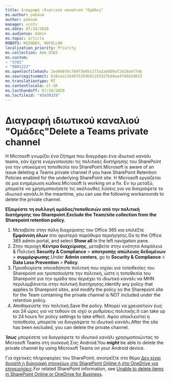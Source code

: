 ```yaml
---
title: Διαγραφή ιδιωτικού καναλιού "Ομάδες"
ms.author: pebaum
author: pebaum
manager: scotv
ms.date: 07/24/2020
ms.audience: Admin
ms.topic: article
ROBOTS: NOINDEX, NOFOLLOW
localization_priority: Priority
ms.collection: Adm_O365
ms.custom:
- "3781"
- "9001223"
ms.openlocfilehash: 2ee998f0c70973645c273a2a6609af2420a4f74b
ms.sourcegitcommit: b10cea11b4975354b91193327b58aa4740d34833
ms.translationtype: MT
ms.contentlocale: el-GR
ms.lasthandoff: 07/28/2020
ms.locfileid: "45439329"
---
```

# <a name="delete-a-teams-private-channel"></a><span data-ttu-id="c0e53-102">Διαγραφή ιδιωτικού καναλιού "Ομάδες"</span><span class="sxs-lookup"><span data-stu-id="c0e53-102">Delete a Teams private channel</span></span>

<span data-ttu-id="c0e53-103">Η Microsoft γνωρίζει ένα ζήτημα που διαγράφει ένα ιδιωτικό κανάλι teams, εάν έχετε ενεργοποιήσει τις πολιτικές διατήρησης του SharePoint για την υποκείμενη τοποθεσία του SharePoint.</span><span class="sxs-lookup"><span data-stu-id="c0e53-103">Microsoft is aware of an issue deleting a Teams private channel if you have SharePoint Retention Policies enabled for the underlying SharePoint site.</span></span> <span data-ttu-id="c0e53-104">Η Microsoft εργάζεται σε μια ενημέρωση κώδικα.</span><span class="sxs-lookup"><span data-stu-id="c0e53-104">Microsoft is working on a fix.</span></span> <span data-ttu-id="c0e53-105">Εν τω μεταξύ, μπορείτε να χρησιμοποιήσετε τις ακόλουθες λύσεις για να διαγράψετε το ιδιωτικό κανάλι.</span><span class="sxs-lookup"><span data-stu-id="c0e53-105">In the meantime, you can use the following workarounds to delete the private channel.</span></span>

<span data-ttu-id="c0e53-106">**Εξαιρέστε τη συλλογή ομάδας/τοποθεσιών από την πολιτική διατήρησης του Sharepoint.**</span><span class="sxs-lookup"><span data-stu-id="c0e53-106">**Exclude the Team/site collection from the Sharepoint retention policy.**</span></span>

1. <span data-ttu-id="c0e53-107">Μεταβείτε στην πύλη διαχείρισης του Office 365 και επιλέξτε **Εμφάνιση όλων** στο αριστερό παράθυρο περιήγησης.</span><span class="sxs-lookup"><span data-stu-id="c0e53-107">Go to the Office 365 admin portal, and select **Show all** in the left navigation pane.</span></span>
2. <span data-ttu-id="c0e53-108">Στην περιοχή **Κέντρα διαχείρισης**, μεταβείτε στην ενότητα Ασφάλεια & Πολιτική **Security & Compliance**  >  **αποτροπής απώλειας δεδομένων**  >  **συμμόρφωσης**.</span><span class="sxs-lookup"><span data-stu-id="c0e53-108">Under **Admin centers**, go to **Security & Compliance** > **Data Loss Prevention** > **Policy**.</span></span>
3. <span data-ttu-id="c0e53-109">Προσδιορίστε οποιαδήποτε πολιτική που ισχύει για τοποθεσίες του Sharepoint και τροποποιήστε την πολιτική, ώστε η τοποθεσία του Sharepoint για την ομάδα που περιέχει το ιδιωτικό κανάλι να ΜΗΝ περιλαμβάνεται στην πολιτική διατήρησης.</span><span class="sxs-lookup"><span data-stu-id="c0e53-109">Identify any policy that applies to Sharepoint sites, and modify the policy so the Sharepoint site for the Team containing the private channel is NOT included under the retention policy.</span></span>
4. <span data-ttu-id="c0e53-110">Αποθηκεύστε την πολιτική.</span><span class="sxs-lookup"><span data-stu-id="c0e53-110">Save the policy.</span></span>
    <span data-ttu-id="c0e53-111">Μπορεί να χρειαστούν έως και 24 ώρες για να τεθούν σε ισχύ οι ρυθμίσεις πολιτικής.</span><span class="sxs-lookup"><span data-stu-id="c0e53-111">It can take up to 24 hours for policy settings to take effect.</span></span>
    <span data-ttu-id="c0e53-112">Αφού αποκλειστεί η τοποθεσία, μπορείτε να διαγράψετε το ιδιωτικό κανάλι.</span><span class="sxs-lookup"><span data-stu-id="c0e53-112">After the site has been excluded, you can delete the private channel.</span></span>  
    
<span data-ttu-id="c0e53-113">***Ίσως*** μπορέσετε να διαγράψετε το ιδιωτικό κανάλι χρησιμοποιώντας το Microsoft Teams στη συσκευή Σας Android.</span><span class="sxs-lookup"><span data-stu-id="c0e53-113">You  ***might*** be able to delete the private channel by using Microsoft Teams on your Android device.</span></span> 

<span data-ttu-id="c0e53-114">Για σχετικές πληροφορίες του SharePoint, ανατρέξτε στο θέμα [Δεν είναι δυνατή η διαγραφή στοιχείων στο SharePoint Online ή στο OneDrive για επιχειρήσεις](https://docs.microsoft.com/alchemyinsights/retention-policy-ediscovery-hold).</span><span class="sxs-lookup"><span data-stu-id="c0e53-114">For related SharePoint information, see [Unable to delete items in SharePoint Online or OneDrive for Business](https://docs.microsoft.com/alchemyinsights/retention-policy-ediscovery-hold).</span></span>